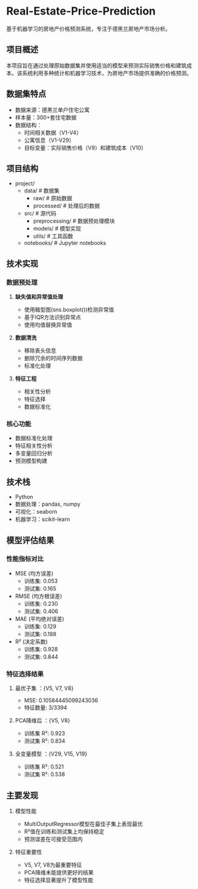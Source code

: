# Real-Estate-Price-Prediction

基于机器学习的房地产价格预测系统，专注于德黑兰房地产市场分析。

## 项目概述

本项目旨在通过处理原始数据集并使用适当的模型来预测实际销售价格和建筑成本。该系统利用多种统计和机器学习技术，为房地产市场提供准确的价格预测。

## 数据集特点

- 数据来源：德黑兰单户住宅公寓
- 样本量：300+套住宅数据
- 数据结构：
  - 时间相关数据（V1-V4）
  - 公寓信息（V1-V29）
  - 目标变量：实际销售价格（V9）和建筑成本（V10）

## 项目结构

- project/
  - data/                   # 数据集
    - raw/                 # 原始数据
    - processed/           # 处理后的数据
  - src/                   # 源代码
    - preprocessing/       # 数据预处理模块
    - models/             # 模型实现
    - utils/              # 工具函数
  - notebooks/            # Jupyter notebooks
    
## 技术实现

### 数据预处理
1. **缺失值和异常值处理**
   - 使用箱型图(sns.boxplot())检测异常值
   - 基于IQR方法识别异常点
   - 使用均值替换异常值

2. **数据清洗**
   - 移除表头信息
   - 删除冗余的时间序列数据
   - 标准化处理

3. **特征工程**
   - 相关性分析
   - 特征选择
   - 数据标准化

### 核心功能
- 数据标准化处理
- 特征相关性分析
- 多变量回归分析
- 预测模型构建

## 技术栈
- Python
- 数据处理：pandas, numpy
- 可视化：seaborn
- 机器学习：scikit-learn

## 模型评估结果

### 性能指标对比
- MSE (均方误差)
  - 训练集: 0.053
  - 测试集: 0.165
- RMSE (均方根误差)
  - 训练集: 0.230
  - 测试集: 0.406
- MAE (平均绝对误差)
  - 训练集: 0.129
  - 测试集: 0.188
- R² (决定系数)
  - 训练集: 0.928
  - 测试集: 0.844
### 特征选择结果
1. 最优子集 ：{V5, V7, V8}
   
   - MSE: 0.10584445099243036
   - 特征数量: 3/3394
2. PCA降维后 ：{V5, V8}
   
   - 训练集 R²: 0.923
   - 测试集 R²: 0.834
3. 全变量模型 ：{V29, V15, V19}
   
   - 训练集 R²: 0.521
   - 测试集 R²: 0.538
## 主要发现
1. 模型性能
   
   - MultiOutputRegressor模型在最佳子集上表现最优
   - R²值在训练和测试集上均保持稳定
   - 预测误差在可接受范围内
2. 特征重要性
   
   - V5, V7, V8为最重要特征
   - PCA降维未能提供更好的结果
   - 特征选择显著提升了模型性能

